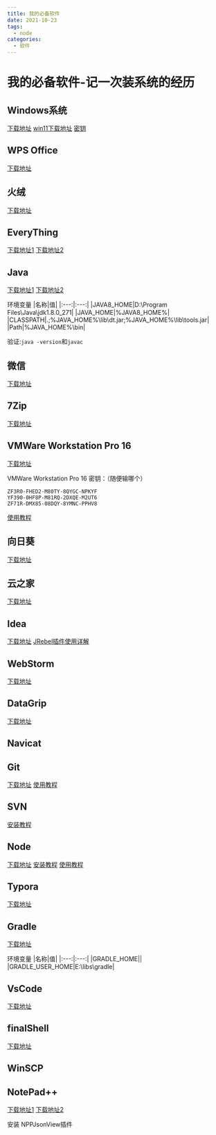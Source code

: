 ```yaml
---
title: 我的必备软件
date: 2021-10-23
tags:
  - node
categories:
  - 软件
---
```


# 我的必备软件-记一次装系统的经历

## Windows系统

[下载地址](https://www.microsoft.com/zh-cn/software-download)
[win11下载地址](https://www.microsoft.com/zh-cn/software-download/windows11)
[密钥](http://www.benbenyouxi.com/wenzhang/jihuo/5284.html)

## WPS Office

[下载地址](https://www.wps.cn)

## 火绒

[下载地址](https://www.huorong.cn)

## EveryThing

[下载地址1](https://www.voidtools.com/zh-cn)
[下载地址2](https://everything.en.softonic.com)

## Java

[下载地址1](https://www.oracle.com/java/technologies/javase-downloads.html)
[下载地址2](https://www.java.com/zh-CN)

环境变量
|名称|值|
|:---:|:---:|
|JAVA8_HOME|D:\Program Files\Java\jdk1.8.0_271|
|JAVA_HOME|%JAVA8_HOME%|
|CLASSPATH|.;%JAVA_HOME%\lib\dt.jar;%JAVA_HOME%\lib\tools.jar|
|Path|%JAVA_HOME%\bin|

验证:`java -version`和`javac`

## 微信

[下载地址](https://weixin.qq.com)

## 7Zip

[下载地址](https://www.7-zip.org)

## VMWare Workstation Pro 16
[下载地址](https://www.vmware.com/go/getworkstation-win)

VMWare Workstation Pro 16 密钥：（随便输哪个）
```
ZF3R0-FHED2-M80TY-8QYGC-NPKYF
YF390-0HF8P-M81RQ-2DXQE-M2UT6
ZF71R-DMX85-08DQY-8YMNC-PPHV8
```
[使用教程](/blogs/Linux/vmware-install-minimal-centos7.html)

## 向日葵

[下载地址](https://sunlogin.oray.com/download)

## 云之家

[下载地址](https://www.yunzhijia.com)

## Idea

[下载地址](https://www.jetbrains.com/zh-cn/idea)
[JRebel插件使用详解](https://blog.csdn.net/lianghecai52171314/article/details/105637251)

## WebStorm

[下载地址](https://www.jetbrains.com/zh-cn/webstorm)

## DataGrip

[下载地址](https://www.jetbrains.com/zh-cn/datagrip)

## Navicat

## Git

[下载地址](https://git-scm.com)
[使用教程](/blogs/Git/git-guide.html)

## SVN

[安装教程]()

## Node

[下载地址](https://nodejs.org/zh-cn)
[安装教程](https://www.runoob.com/nodejs/nodejs-install-setup.html)
[使用教程](/blogs/Node.js/nodejs-install.html)

## Typora

[下载地址](https://typora.io)

## Gradle

[下载地址](https://gradle.org/releases)

环境变量
|名称|值|
|:---:|:---:|
|GRADLE_HOME||
|GRADLE_USER_HOME|E:\libs\gradle|

## VsCode

[下载地址](https://code.visualstudio.com)

## finalShell

[下载地址](http://www.hostbuf.com)

## WinSCP

## NotePad++

[下载地址1](https://notepad.plus)
[下载地址2](https://notepad-plus.en.softonic.com)

安装 NPPJsonView插件